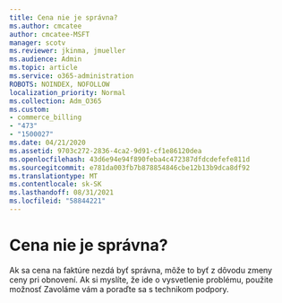 ```yaml
---
title: Cena nie je správna?
ms.author: cmcatee
author: cmcatee-MSFT
manager: scotv
ms.reviewer: jkinma, jmueller
ms.audience: Admin
ms.topic: article
ms.service: o365-administration
ROBOTS: NOINDEX, NOFOLLOW
localization_priority: Normal
ms.collection: Adm_O365
ms.custom:
- commerce_billing
- "473"
- "1500027"
ms.date: 04/21/2020
ms.assetid: 9703c272-2836-4ca2-9d91-cf1e86120dea
ms.openlocfilehash: 43d6e94e94f890feba4c472387dfdcdefefe811d
ms.sourcegitcommit: e781da003fb7b878854846cbe12b13b9dca8df92
ms.translationtype: MT
ms.contentlocale: sk-SK
ms.lasthandoff: 08/31/2021
ms.locfileid: "58844221"
---
```

# <a name="price-doesnt-look-correct"></a>Cena nie je správna?

Ak sa cena na faktúre nezdá byť správna, môže to byť z dôvodu zmeny ceny pri obnovení. Ak si myslíte, že ide o vysvetlenie problému, použite možnosť Zavoláme vám a poraďte sa s technikom podpory.